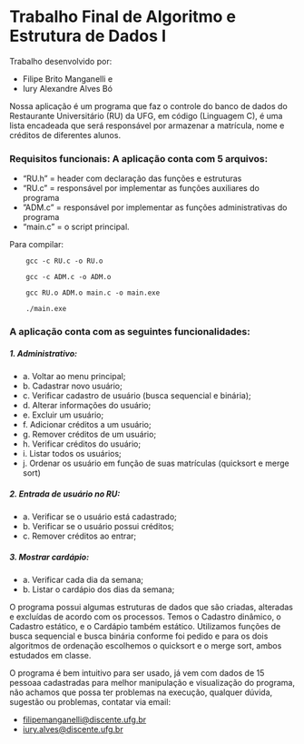 # Trabalho Final de Algoritmo e Estrutura de Dados I
    
Trabalho desenvolvido por:
  
  - Filipe Brito Manganelli e
  - Iury Alexandre Alves Bó 

Nossa aplicação é um programa que faz o controle do banco de dados do Restaurante 
Universitário (RU) da UFG, em código (Linguagem C), é uma lista encadeada que 
será responsável por armazenar a matrícula, nome e créditos de diferentes alunos.

### Requisitos funcionais: A aplicação conta com 5 arquivos:
- “RU.h” = header com declaração das funções e estruturas
- “RU.c” = responsável por implementar as funções auxiliares do programa
- ”ADM.c” = responsável por implementar as funções administrativas do programa
- “main.c” = o script principal.

Para compilar:        
 
        gcc -c RU.c -o RU.o 
 
        gcc -c ADM.c -o ADM.o
    
        gcc RU.o ADM.o main.c -o main.exe 
    
        ./main.exe

### A aplicação conta com as seguintes funcionalidades:
  ##### 1. Administrativo:
  - a. Voltar ao menu principal;
  - b. Cadastrar novo usuário;
  - c. Verificar cadastro de usuário (busca sequencial e binária);
  - d. Alterar informações do usuário;
  - e. Excluir um usuário;
  - f. Adicionar créditos a um usuário;
  - g. Remover créditos de um usuário;
  - h. Verificar créditos do usuário;
  - i. Listar todos os usuários;
  - j. Ordenar os usuário em função de suas matrículas (quicksort e merge
    sort)
  ##### 2. Entrada de usuário no RU:
  - a. Verificar se o usuário está cadastrado;
  - b. Verificar se o usuário possui créditos;
  - c. Remover créditos ao entrar;
  ##### 3. Mostrar cardápio:
   - a. Verificar cada dia da semana;
   - b. Listar o cardápio dos dias da semana;

O programa possui algumas estruturas de dados que são criadas, alteradas e excluídas
de acordo com os processos. Temos o Cadastro dinâmico, o Cadastro estático, e o Cardápio
também estático. Utilizamos funções de busca sequencial e busca binária conforme foi
pedido e para os dois algoritmos de ordenação escolhemos o quicksort e o merge sort, ambos
estudados em classe.

O programa é bem intuitivo para ser usado, já vem com dados de 15 pessoaa 
cadastradas para melhor manipulação e visualização do programa, não achamos
que possa ter problemas na execução, qualquer dúvida, sugestão ou problemas,
contatar via email:
  - filipemanganelli@discente.ufg.br
  - iury.alves@discente.ufg.br
